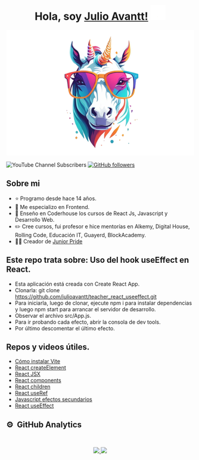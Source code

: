 <div align="center">
<h1 align="center">Hola, soy <a href="https://www.youtube.com/@juniorpride">Julio Avantt!</a> <img src="https://github.com/Kathryn-Jie/Kathryn-Jie/blob/main/wave.gif" width="40px" /></h1>
 
</div>
<p align="center">
 <img src="https://github.com/julioavantt/julioavantt/blob/main/unicorn-with-glasses.png">
</p>

![YouTube Channel Subscribers](https://img.shields.io/youtube/channel/subscribers/UC38RutKRyCUHZ866mTNkUAw?link=https%3A%2F%2Fyoutube.com%2F%40juniorpride)
[![GitHub followers](https://img.shields.io/github/followers/julioavantt?style=social)](https://github.com/julioavantt)

## Sobre mi

-  ⭐ Programo desde hace 14 años.
-  📲 Me especializo en Frontend.
-  🎥 Enseño en Coderhouse los cursos de React Js, Javascript y Desarrollo Web.
-  ✏️ Cree cursos, fui profesor e hice mentorías en Alkemy, Digital House, Rolling Code, Educación IT, Guayerd, BlockAcademy.
-  🧑‍🏫 Creador de [Junior Pride](https://www.youtube.com/@juniorpride)
   <br>

## Este repo trata sobre: Uso del hook useEffect en React.

-  Esta aplicación está creada con Create React App.
-  Clonarla: git clone https://github.com/julioavantt/teacher_react_useeffect.git
-  Para iniciarla, luego de clonar, ejecute npm i para instalar dependencias y luego npm start para arrancar el servidor de desarrollo.
-  Observar el archivo src/App.js.
-  Para ir probando cada efecto, abrir la consola de dev tools.
-  Por último descomentar el último efecto.
   <br>

## Repos y videos útiles.

-  [Cómo instalar Vite](https://www.youtube.com/watch?v=jcKoP-FvPsY&ab_channel=JuniorPride)
-  [React createElement](https://github.com/julioavantt/teacher_react_create_element)
-  [React JSX](https://github.com/julioavantt/teacher_react_jsx_basic)
-  [React components](https://github.com/julioavantt/teacher_react_components)
-  [React children](https://github.com/julioavantt/teacher_react_children)
-  [React useRef](https://github.com/julioavantt/teacher_react_useref)
-  [Javascript efectos secundarios](https://github.com/julioavantt/teacher_js_side_effects)
-  [React useEffect](https://github.com/julioavantt/teacher_react_useeffect)
   <br>

## ⚙️ &nbsp;GitHub Analytics

<br>
<p align="center">
<a href="https://github.com/ArisGuimera">
  <img height="180em" src="https://github-readme-stats-eight-theta.vercel.app/api?username=julioavantt&show_icons=true&theme=algolia&include_all_commits=true&count_private=true"/>
  <img height="180em" src="https://github-readme-stats-eight-theta.vercel.app/api/top-langs/?username=julioavantt&layout=compact&langs_count=8&theme=algolia"/>
</a>
</p>

